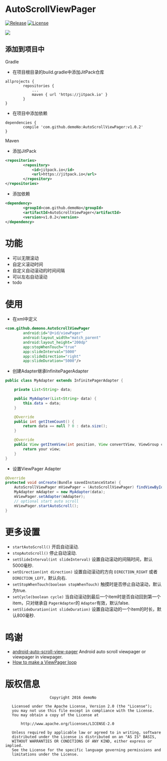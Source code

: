 # AutoScrollViewPager

[![Release](https://jitpack.io/v/demoNo/AutoScrollViewPager.svg)](https://jitpack.io/#demoNo/AutoScrollViewPager) [![License](https://img.shields.io/badge/License-Apache%202.0-blue.svg)](https://opensource.org/licenses/Apache-2.0)

![](https://raw.githubusercontent.com/demoNo/AutoScrollViewPager/master/art/screen_record.gif)

## 添加到项目中

Gradle
* 在项目根目录的build.gradle中添加JitPack仓库
```Gradle
allprojects {
		repositories {
			...
			maven { url 'https://jitpack.io' }
		}
}
```

* 在项目中添加依赖
```Gradle
dependencies {
	    compile 'com.github.demoNo:AutoScrollViewPager:v1.0.2'
}
```

Maven

* 添加JitPack
```xml
<repositories>
		<repository>
		    <id>jitpack.io</id>
		    <url>https://jitpack.io</url>
		</repository>
</repositories>
```

* 添加依赖
```xml
<dependency>
	    <groupId>com.github.demoNo</groupId>
	    <artifactId>AutoScrollViewPager</artifactId>
	    <version>v1.0.2</version>
</dependency>
```

# 功能

* 可以无限滚动
* 自定义滚动时间
* 自定义自动滚动的时间间隔
* 可以左右自动滚动
* todo

# 使用

* 在xml中定义

```xml
<com.github.demono.AutoScrollViewPager
        android:id="@+id/viewPager"
        android:layout_width="match_parent"
        android:layout_height="200dp"
        app:stopWhenTouch="true"
        app:slideInterval="5000"
        app:slideDirection="right"
        app:slideDuration="5000"/>
```

* 创建Adapter继承InfinitePagerAdapter
```Java
public class MyAdapter extends InfinitePagerAdapter {

    private List<String> data;

    public MyAdapter(List<String> data) {
        this.data = data;
    }

    @Override
    public int getItemCount() {
        return data == null ? 0 : data.size();
    }

    @Override
    public View getItemView(int position, View convertView, ViewGroup container) {
        return your view;
    }
}
```

* 设置ViewPager Adapter
```Java
@Override
protected void onCreate(Bundle savedInstanceState) {
    AutoScrollViewPager mViewPager = (AutoScrollViewPager) findViewById(R.id.viewPager);
    MyAdapter mAdapter = new MyAdapter(data);
    mViewPager.setAdapter(mAdapter);
    // optional start auto scroll
    mViewPager.startAutoScroll();
}
```

# 更多设置

* `startAutoScroll()` 开启自动滚动.
* `stopAutoScroll()` 停止自动滚动.
* `setSlideInterval(int slideInterval)` 设置自动滚动的间隔时间，默认5000毫秒.
* `setDirection(int direction)` 设置自动滚动的方向 `DIRECTION_RIGHT` 或者 `DIRECTION_LEFT`，默认向右.
* `setStopWhenTouch(boolean stopWhenTouch)` 触摸时是否停止自动滚动，默认为true.
* `setCycle(boolean cycle)` 当自动滚动到最后一个item时是否自动回到第一个item，只对继承自 `PagerAdapter`的 `Adapter`有效，默认false.
* `setSlideDuration(int slideDuration)` 设置自动滚动的一个item的时长，默认800毫秒.

# 鸣谢

* [android-auto-scroll-view-pager](https://github.com/Trinea/android-auto-scroll-view-pager) Android auto scroll viewpager or viewpager in viewpager.
* [How to make a ViewPager loop](http://stackoverflow.com/questions/10188011/how-to-make-a-viewpager-loop/12965787#12965787)

# 版权信息

```
                    Copyright 2016 demoNo

   Licensed under the Apache License, Version 2.0 (the "License");
   you may not use this file except in compliance with the License.
   You may obtain a copy of the License at

       http://www.apache.org/licenses/LICENSE-2.0

   Unless required by applicable law or agreed to in writing, software
   distributed under the License is distributed on an "AS IS" BASIS,
   WITHOUT WARRANTIES OR CONDITIONS OF ANY KIND, either express or implied.
   See the License for the specific language governing permissions and
   limitations under the License.
```
